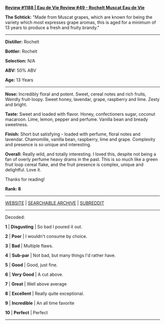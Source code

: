 
[**Review #1188 | Eau de Vie Review #49 - Rochelt Muscat Eau de Vie**]( https://t8ke.review/review-1188-rochelt-muscat-eau-de-vi/)

**The Schtick:** "Made from Muscat grapes, which are known for being the variety which most expresses grape aromas, this is aged for a minimum of 13 years to produce a fresh and fruity brandy."

-----

**Distiller:** Rochelt

**Bottler:** Rochelt

**Selection:** N/A

**ABV:**  50% ABV

**Age:** 13 Years 

-----

**Nose:**  Incredibly floral and potent. Sweet, cereal notes and rich fruits, Weirdly fruit-loopy. Sweet honey, lavendar, grape, raspberry and lime. Zesty and bright. 

**Taste:** Sweet and loaded with flavor. Honey, confectioners sugar, coconut macaroon. Lime, lemon, pepper and perfume. Vanilla bean and bready sweetness. 

**Finish:** Short but satisfying - loaded with perfume, floral notes and lavendar. Chamomille, vanilla bean, raspberry, lime and grape. Complexity and presence is so unique and interesting. 

**Overall:** Really wild, and totally interesting. I loved this, despite not being a fan of overly perfume heavy drams in the past. This is so much like a green fruit loop cereal flake, and the fruit presence is complex, unique and delightful. Love it. 

Thanks for reading!

**Rank: 8**



-----

[WEBSITE](https://t8ke.review) | [SEARCHABLE ARCHIVE](https://t8ke.review/review-archive/) | [SUBREDDIT](https://reddit.com/r/t8kereviews)

-----

Decoded:

**1** | **Disgusting** | So bad I poured it out.

**2** | **Poor** | I wouldn't consume by choice.

**3** | **Bad** | Multiple flaws.

**4** | **Sub-par** | Not bad, but many things I'd rather have.

**5** | **Good** | Good, just fine.

**6** | **Very Good** | A cut above.

**7** | **Great** | Well above average

**8** | **Excellent** | Really quite exceptional.

**9** | **Incredible** | An all time favorite

**10** | **Perfect** | Perfect

----

